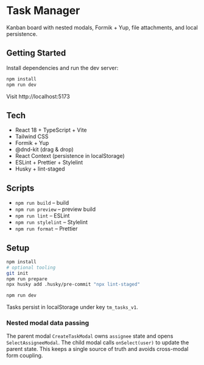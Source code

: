 # Task Manager

Kanban board with nested modals, Formik + Yup, file attachments, and local persistence.

## Getting Started

Install dependencies and run the dev server:

```bash
npm install
npm run dev
```

Visit http://localhost:5173

## Tech

- React 18 + TypeScript + Vite
- Tailwind CSS
- Formik + Yup
- @dnd-kit (drag & drop)
- React Context (persistence in localStorage)
- ESLint + Prettier + Stylelint
- Husky + lint-staged

## Scripts

- `npm run build` – build
- `npm run preview` – preview build
- `npm run lint` – ESLint
- `npm run stylelint` – Stylelint
- `npm run format` – Prettier

## Setup

```bash
npm install
# optional tooling
git init
npm run prepare
npx husky add .husky/pre-commit "npx lint-staged"

npm run dev
```

Tasks persist in localStorage under key `tm_tasks_v1`.

### Nested modal data passing

The parent modal `CreateTaskModal` owns `assignee` state and opens `SelectAssigneeModal`. The child modal calls `onSelect(user)` to update the parent state. This keeps a single source of truth and avoids cross-modal form coupling.
